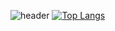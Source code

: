 


<!--
**JIINSUNG/JIINSUNG** is a ✨ _special_ ✨ repository because its `README.md` (this file) appears on your GitHub profile.

Here are some ideas to get you started:

- 🔭 I’m currently working on ...
- 🌱 I’m currently learning ...
- 👯 I’m looking to collaborate on ...
- 🤔 I’m looking for help with ...
- 💬 Ask me about ...
- 📫 How to reach me: ...
- 😄 Pronouns: ...
- ⚡ Fun fact: ...
-->
![header](https://capsule-render.vercel.app/api?type=Cylinder&height=200&text=React&fontAlign=50&stroke=00FF00)
[![Top Langs](https://github-readme-stats.vercel.app/api/top-langs/?username=JIINSUNG)](https://github.com/anuraghazra/github-readme-stats)
